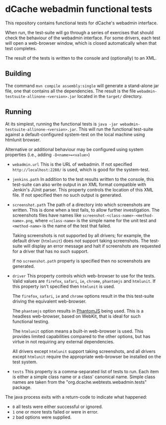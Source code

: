 dCache webadmin functional tests
================================

This repository contains functional tests for dCache's webadmin
interface.

When run, the test-suite will go through a series of exercises that
should check the behaviour of the webadmin interface.  For some
drivers, each test will open a web-browser window, which is closed
automatically when that test completes.

The result of the tests is written to the console and (optionally) to
an XML.

Building
--------

The command `mvn compile assembly:single` will generate a stand-alone
jar file, one that contains all the dependencies.  The result is the
file `webadmin-testsuite-allinone-<version>.jar` located in the
`target/` directory.

Running
-------

At its simplest, running the functional tests is `java -jar
webadmin-testsuite-allinone-<version>.jar`.  This will run the
functional test-suite against a default-configured system-test on the
local machine using htmlunit browser.

Alternative or additional behaviour may be configured using system
properties (i.e., adding `-D<name>=<value>`)

*   `webadmin.url` This is the URL of webadmin.  If not specified
    `http://localhost:2288/` is used, which is good for the
    system-test.

*   `jenkins.path` In addition to the test results written to the
    console, this test-suite can also write output in an XML format
    compatible with Jenkin's JUnit parser.  This property controls the
    location of this XML file.  If not specified then no such output
    is generated.

*   `screenshot.path` The path of a directory into which screenshots
    are written.  This is done when a test fails, to allow further
    investigation.  The screenshots files have names like
    `screenshot-<class-name>-<method-name>.png`, where `<class-name>`
    is the simple name for the unit test and `<method-name>` is the
    name of the test that failed.

    Taking screenshots is not supported by all drivers; for example,
    the default driver (`htmlunit`) does not support taking
    screenshots.  The test-suite will display an error message and halt
    if screenshots are requested for a driver that has no such
    support.

    If no `screenshot.path` property is specified then no
    screenshots are generated.

*   `driver` This property controls which web-browser to use for the
    tests.  Valid values are `firefox`, `safari`, `ie`, `chrome`,
    `phantomjs` and `htmlunit`.  If this property isn't specified then
    `htmlunit` is used.

    The `firefox`, `safari`, `ie` and `chrome` options result in the
    this test-suite driving the equivalent web-browser.

    The `phantomjs` option results in
    [PhantomJS](http://phantomjs.org/) being used.  This is a headless
    web-browser, based on WebKit, that is ideal for such functional
    testing.

    The `htmlunit` option means a built-in web-browser is used.  This
    provides limited capabilities compared to the other options, but
    has virtue in not requiring any external dependencies.

    All drivers except `htmlunit` support taking screenshots, and all
    drivers except `htmlunit` require the appropriate web-browser be
    installed on the test system.

*   `tests` This property is a comma-separated list of tests to run.
    Each item is either a simple class name or a class' canonical
    name.  Simple class names are taken from the
    "org.dcache.webtests.webadmin.tests" package.

The java process exits with a return-code to indicate what happened:

*   `0` all tests were either successful or ignored. 
*   `1` one or more tests failed or were in error.
*   `2` bad options were supplied.
